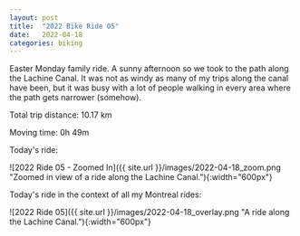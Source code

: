 ```yaml
---
layout: post
title:  "2022 Bike Ride 05"
date:   2022-04-18
categories: biking
---
```


Easter Monday family ride. A sunny afternoon so we took to the path along the Lachine Canal. It was not as windy as many of my trips along the canal have been, but it was busy with a lot of people walking in every area where the path gets narrower (somehow). 

Total trip distance: 10.17 km

Moving time: 0h 49m

Today's ride:

![2022 Ride 05 - Zoomed In]({{ site.url }}/images/2022-04-18_zoom.png "Zoomed in view of a ride along the Lachine Canal."){:width="600px"}

Today's ride in the context of all my Montreal rides:

![2022 Ride 05]({{ site.url }}/images/2022-04-18_overlay.png "A ride along the Lachine Canal."){:width="600px"}
